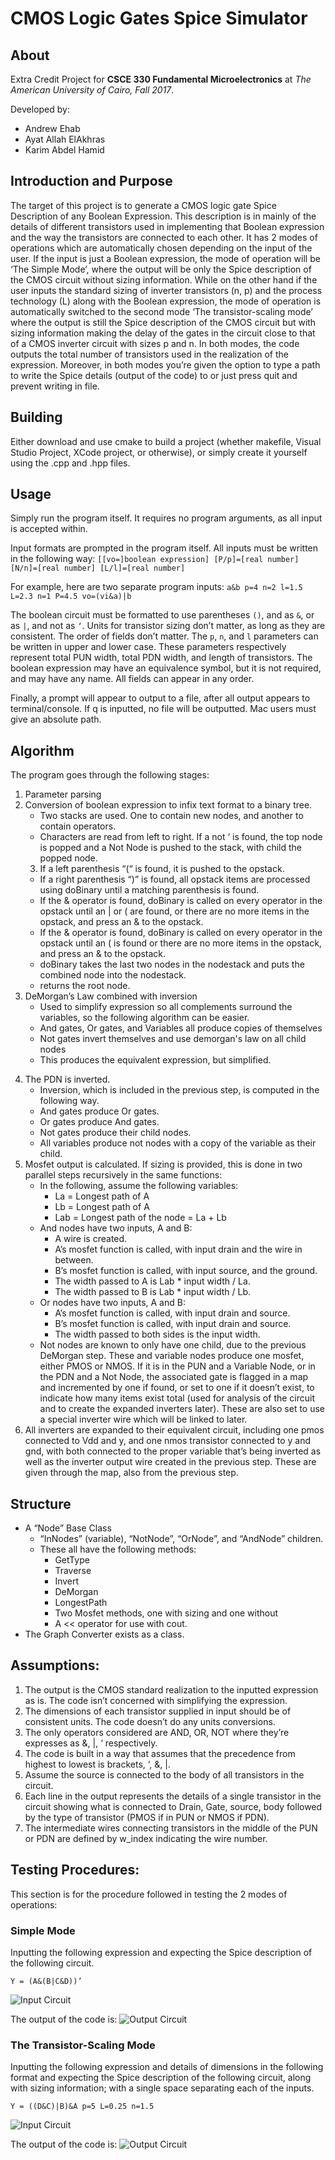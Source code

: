 # CMOS Logic Gates Spice Simulator
## About
Extra Credit Project for **CSCE 330 Fundamental Microelectronics** at *The American University of Cairo, Fall 2017*.

Developed by:
 * Andrew Ehab
 * Ayat Allah ElAkhras
 * Karim Abdel Hamid

## Introduction and Purpose
The target of this project is to generate a CMOS logic gate Spice Description of any Boolean Expression. This description is in mainly of  the details of different transistors used in implementing that Boolean expression and the way the transistors are connected to each other. It has 2 modes of operations which are automatically chosen depending on the input of the user. If the input is just a Boolean expression, the mode of operation will be  ‘The Simple Mode’, where the output will be only the Spice description of the CMOS circuit without sizing information. While on the other hand if the user inputs the standard sizing of inverter transistors (n, p)  and the process technology (L) along with the Boolean expression, the mode of operation is automatically switched to the second mode ‘The transistor-scaling mode’ where the output is still the Spice description of the CMOS circuit but with sizing information making the delay of the gates in the circuit close to that of a CMOS inverter circuit with sizes p and n.  In both modes, the code outputs the total number of transistors used in the realization of the expression. Moreover, in both modes you’re given the option to type a path to write the Spice details (output of the code) to or just press quit and prevent writing in file.

## Building
Either download and use cmake to build a project (whether makefile, Visual Studio Project, XCode project, or otherwise), or simply create it yourself using the .cpp and .hpp files.

## Usage
Simply run the program itself. It requires no program arguments, as all input is accepted within.

Input formats are prompted in the program itself. All inputs must be written in the following way:
`[[vo=]boolean expression] [P/p]=[real number] [N/n]=[real number] [L/l]=[real number]`

For example, here are two separate program inputs:
`a&b p=4 n=2 l=1.5`
`L=2.3 n=1 P=4.5 vo=(vi&a)|b`

The boolean circuit must be formatted to use parentheses `()`, and as `&`, or as `|`, and not as `‘`.
Units for transistor sizing don’t matter, as long as they are consistent. The order of fields don’t matter. The `p`, `n`, and `l` parameters can be written in upper and lower case. These parameters respectively represent total PUN width, total PDN width, and length of transistors. The boolean expression may have an equivalence symbol, but it is not required, and may have any name. All fields can appear in any order.

Finally, a prompt will appear to output to a file, after all output appears to terminal/console. If q is inputted, no file will be outputted. Mac users must give an absolute path.

## Algorithm
The program goes through the following stages:
1. Parameter parsing
2. Conversion of boolean expression to infix text format to a binary tree.
    * Two stacks are used. One to contain new nodes, and another to contain operators.
    * Characters are read from left to right. If a not ‘ is found, the top node is popped and a Not Node is pushed to the stack, with child the popped node.
    3. If a left parenthesis “(“ is found, it is pushed to the opstack.
    * If a right parenthesis “)” is found, all opstack items are processed using doBinary until a matching parenthesis is found. 
    * If the & operator is found, doBinary is called on every operator in the opstack until an | or ( are found, or there are no more items in the opstack, and press an & to the opstack.
    * If the & operator is found, doBinary is called on every operator in the opstack until an ( is found or there are no more items in the opstack, and press an & to the opstack.
    * doBinary takes the last two nodes in the nodestack and puts the combined node into the nodestack.
    * returns the root node.
3. DeMorgan’s Law combined with inversion
    * Used to simplify expression so all complements surround the variables, so the following algorithm can be easier.
    * And gates, Or gates, and Variables all produce copies of themselves
    * Not gates invert themselves and use demorgan's law on all child nodes
    * This produces the equivalent expression, but simplified.
4) The PDN is inverted.
    * Inversion, which is included in the previous step, is computed in the following way.
    * And gates produce Or gates.
    * Or gates produce And gates.
    * Not gates produce their child nodes.
    * All variables produce not nodes with a copy of the variable as their child.
5) Mosfet output is calculated. If sizing is provided, this is done in two parallel steps recursively in the same functions:
    * In the following, assume the following variables:
        * La = Longest path of A
        * Lb = Longest path of A
        * Lab = Longest path of the node = La + Lb
    * And nodes have two inputs, A and B:
        * A wire is created.
        * A’s mosfet function is called, with input drain and the wire in between.
        * B’s mosfet function is called, with input source, and the ground.
        * The width passed to A is Lab * input width / La.
        * The width passed to B is Lab * input width / Lb.
    * Or nodes have two inputs, A and B:
        * A’s mosfet function is called, with input drain and source.
        * B’s mosfet function is called, with input drain and source.
        * The width passed to both sides is the input width.
    * Not nodes are known to only have one child, due to the previous DeMorgan step. These and variable nodes produce one mosfet, either PMOS or NMOS. If it is in the PUN and a Variable Node, or in the PDN  and a Not Node, the associated gate is flagged in a map and incremented by one if found, or set to one if it doesn’t exist, to indicate how many items exist total (used for analysis of the circuit and to create the expanded inverters later). These are also set to use a special inverter wire which will be linked to later.
6) All inverters are expanded to their equivalent circuit, including one pmos connected to Vdd and y, and one nmos transistor connected to y and gnd, with both connected to the proper variable that’s being inverted as well as the inverter output wire created in the previous step. These are given through the map, also from the previous step.

## Structure
* A “Node” Base Class
    * “InNodes” (variable), “NotNode”, “OrNode”, and “AndNode” children.
    * These all have the following methods:
        * GetType
        * Traverse
        * Invert
        * DeMorgan
        * LongestPath
        * Two Mosfet methods, one with sizing and one without
        * A << operator for use with cout.
* The Graph Converter exists as a class.

## Assumptions:
1) The output is the CMOS standard realization to the inputted expression as is. The code isn’t concerned with simplifying the expression. 
2) The dimensions of each transistor supplied in input should be of consistent units. The code doesn’t do any units conversions. 
3) The only operators considered are AND, OR, NOT where they’re expresses as &, |, ‘ respectively.
4) The code is built in a way that assumes that the precedence from highest to lowest is brackets, ‘, &, |.
5) Assume the source is connected to the body of all transistors in the circuit.
6) Each line in the output represents the details of a single transistor in the circuit showing what is connected to Drain, Gate, source, body followed by the type of transistor (PMOS if in PUN or NMOS if PDN).
7) The intermediate wires connecting transistors in the middle of the PUN or PDN are defined by w_index indicating the wire number.

## Testing Procedures:
This section is for the procedure followed in testing the 2 modes of operations:

### Simple Mode
Inputting the following expression and expecting the Spice description of the following circuit.

`Y = (A&(B|C&D))’`

![Input Circuit](ReadmeImages/1.png)

The output of the code is:
![Output Circuit](ReadmeImages/2.png)

### The Transistor-Scaling Mode
Inputting the following expression and details of dimensions in the following format and expecting the Spice description of the following circuit, along with sizing information; with a single space separating each of the inputs.

`Y = ((D&C)|B)&A p=5 L=0.25 n=1.5`

![Input Circuit](ReadmeImages/3.png)

The output of the code is:
![Output Circuit](ReadmeImages/4.png)

